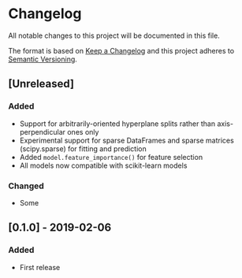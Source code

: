 # Changelog
All notable changes to this project will be documented in this file.

The format is based on [Keep a Changelog](https://keepachangelog.com/)
and this project adheres to [Semantic Versioning](https://semver.org/).

## [Unreleased]
### Added
- Support for arbitrarily-oriented hyperplane splits rather than axis-perpendicular ones only
- Experimental support for sparse DataFrames and sparse matrices (scipy.sparse) for fitting and prediction
- Added `model.feature_importance()` for feature selection
- All models now compatible with scikit-learn models

### Changed
- Some

## [0.1.0] - 2019-02-06
### Added
- First release

